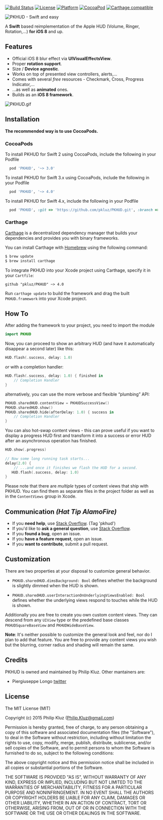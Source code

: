 [![Build Status](https://travis-ci.org/pkluz/PKHUD.svg?branch=master)](https://travis-ci.org/pkluz/PKHUD)
[![License](https://img.shields.io/cocoapods/l/PKHUD.svg?style=flat)](https://cocoapods.org/pods/PKHUD) 
[![Platform](https://img.shields.io/cocoapods/p/PKHUD.svg?style=flat)](http://cocoadocs.org/docsets/PKHUD/3.2.1/) 
[![CocoaPod](https://img.shields.io/cocoapods/v/PKHUD.svg?style=flat)](https://cocoapods.org/pods/PKHUD)
[![Carthage compatible](https://img.shields.io/badge/Carthage-compatible-4BC51D.svg?style=flat)](https://github.com/Carthage/Carthage)

![PKHUD - Swift and easy](https://raw.githubusercontent.com/pkluz/PKHUD/master/README_hero.png)

A **Swift** based reimplementation of the Apple HUD (Volume, Ringer, Rotation,…) **for iOS 8** and up.

## Features

- Official iOS 8 blur effect via **UIVisualEffectsView**.
- Proper **rotation support**.
- Size / **Device agnostic**.
- Works on top of presented view controllers, alerts,...
- Comes with several *free* resources - Checkmark, Cross, Progress Indicator,…
- …as well as **animated** ones.
- Builds as an **iOS 8 framework**.

![PKHUD.gif](https://cloud.githubusercontent.com/assets/1275218/10124182/09f4c406-654f-11e5-9cab-0f2e6f470887.gif)

## Installation
**The recommended way is to use CocoaPods.**

### CocoaPods

To install PKHUD for Swift 2 using CocoaPods, include the following in your Podfile

```ruby
  pod 'PKHUD', '~> 3.0'
```

To install PKHUD for Swift 3.x using CocoaPods, include the following in your Podfile

```ruby
  pod 'PKHUD', '~> 4.0'
```

To install PKHUD for Swift 4.x, include the following in your Podfile

```ruby
  pod 'PKHUD', :git => 'https://github.com/pkluz/PKHUD.git', :branch => 'release/swift4'
```

### Carthage

[Carthage](https://github.com/Carthage/Carthage) is a decentralized dependency manager that builds your dependencies and provides you with binary frameworks.

You can install Carthage with [Homebrew](http://brew.sh/) using the following command:

```bash
$ brew update
$ brew install carthage
```

To integrate PKHUD into your Xcode project using Carthage, specify it in your `Cartfile`:

```ogdl
github "pkluz/PKHUD" ~> 4.0
```

Run `carthage update` to build the framework and drag the built `PKHUD.framework` into your Xcode project.

## How To

After adding the framework to your project, you need to import the module
```swift
import PKHUD
```

Now, you can proceed to show an arbitrary HUD (and have it automatically disappear a second later) like this:
```swift
HUD.flash(.success, delay: 1.0)
```

_or_ with a completion handler:

```swift
HUD.flash(.success, delay: 1.0) { finished in 
    // Completion Handler
}
```

alternatively, you can use the more verbose and flexible “plumbing” API:

```swift
PKHUD.sharedHUD.contentView = PKHUDSuccessView()
PKHUD.sharedHUD.show()
PKHUD.sharedHUD.hide(afterDelay: 1.0) { success in 
    // Completion Handler
}
```

You can also hot-swap content views - this can prove useful if you want to display a progress HUD first and transform it into a success or error HUD after an asynchronous operation has finished.
```swift
HUD.show(.progress)
        
// Now some long running task starts...
delay(2.0) {
    // ...and once it finishes we flash the HUD for a second.
   HUD.flash(.success, delay: 1.0)
}
```

Please note that there are _multiple_ types of content views that ship with PKHUD. You can find them as separate files in the project folder as well as in the `ContentViews` group in Xcode.

## Communication _(Hat Tip AlamoFire)_

- If you **need help**, use [Stack Overflow](http://stackoverflow.com/questions/tagged/pkhud). (Tag 'pkhud')
- If you'd like to **ask a general question**, use [Stack Overflow](http://stackoverflow.com/questions/tagged/pkhud).
- If you **found a bug**, open an issue.
- If you **have a feature request**, open an issue.
- If you **want to contribute**, submit a pull request.


## Customization

There are two properties at your disposal to customize general behavior.

- `PKHUD.sharedHUD.dimsBackground: Bool` defines whether the background is slightly dimmed when the HUD is shown.

- `PKHUD.sharedHUD.userInteractionOnUnderlyingViewsEnabled: Bool` defines whether the underlying views respond to touches while the HUD is shown.

Additionally you are free to create you own custom content views. They can descend from any `UIView` type or the predefined base classes `PKHUDSquareBaseView` and `PKHUDWideBaseView`.

**Note**: It's neither possible to customize the general look and feel, nor do I plan to add that feature. You are free to provide any content views you wish but the blurring, corner radius and shading will remain the same.

## Credits

PKHUD is owned and maintained by Philip Kluz. Other mantainers are:

- Piergiuseppe Longo [twitter](https://twitter.com/pglongo)


## License

The MIT License (MIT)

Copyright (c) 2015 Philip Kluz (Philip.Kluz@gmail.com)

Permission is hereby granted, free of charge, to any person obtaining a copy
of this software and associated documentation files (the "Software"), to deal
in the Software without restriction, including without limitation the rights
to use, copy, modify, merge, publish, distribute, sublicense, and/or sell
copies of the Software, and to permit persons to whom the Software is
furnished to do so, subject to the following conditions:

The above copyright notice and this permission notice shall be included in all
copies or substantial portions of the Software.

THE SOFTWARE IS PROVIDED "AS IS", WITHOUT WARRANTY OF ANY KIND, EXPRESS OR
IMPLIED, INCLUDING BUT NOT LIMITED TO THE WARRANTIES OF MERCHANTABILITY,
FITNESS FOR A PARTICULAR PURPOSE AND NONINFRINGEMENT. IN NO EVENT SHALL THE
AUTHORS OR COPYRIGHT HOLDERS BE LIABLE FOR ANY CLAIM, DAMAGES OR OTHER
LIABILITY, WHETHER IN AN ACTION OF CONTRACT, TORT OR OTHERWISE, ARISING FROM,
OUT OF OR IN CONNECTION WITH THE SOFTWARE OR THE USE OR OTHER DEALINGS IN THE
SOFTWARE.
